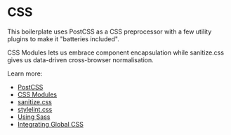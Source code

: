 # CSS

This boilerplate uses PostCSS as a CSS preprocessor with a few utility plugins
to make it "batteries included".

CSS Modules lets us embrace component encapsulation while sanitize.css gives us
data-driven cross-browser normalisation.

Learn more:

- [PostCSS](postcss.md)
- [CSS Modules](css-modules.md)
- [sanitize.css](sanitize.md)
- [stylelint.css](stylelint.md)
- [Using Sass](sass.md)
- [Integrating Global CSS](integrating-global-css.md)
